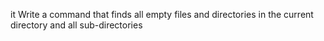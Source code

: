 it Write a command that finds all empty files and directories in the current directory and all sub-directories
